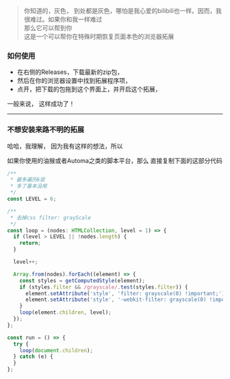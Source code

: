 >你知道的，灰色， 到处都是灰色，哪怕是我心爱的bilibili也一样。因而，我很难过。如果你和我一样难过 <br/>
>那么它可以帮到你<br/>
>这是一个可以帮你在特殊时期恢复页面本色的浏览器拓展


### 如何使用
 - 在右侧的Releases，下载最新的zip包，
 - 然后在你的浏览器设置中找到拓展程序项，
 - 点开，把下载的包拖到这个界面上，并开启这个拓展，
 
一般来说， 这样成功了！

---

### 不想安装来路不明的拓展
哈哈，我理解， 因为我有这样的想法，所以

如果你使用的油猴或者Automa之类的脚本平台，那么
直接复制下面的这部分代码
```js
/**
 * 最多遍历6层
 * 多了基本没用
 */
const LEVEL = 6;

/**
 * 去掉css filter: grayScale
 */
const loop = (nodes: HTMLCollection, level = 1) => {
  if (level > LEVEL || !nodes.length) {
    return;
  }

  level++;

  Array.from(nodes).forEach((element) => {
    const styles = getComputedStyle(element);
    if (styles.filter && /grayscale/.test(styles.filter)) {
      element.setAttribute('style', 'filter: grayscale(0) !important;');
      element.setAttribute('style', '-webkit-filter: grayscale(0) !important;');
    }
    loop(element.children, level);
  });
};

const run = () => {
  try {
    loop(document.children);
  } catch (e) {
  }
};

```
